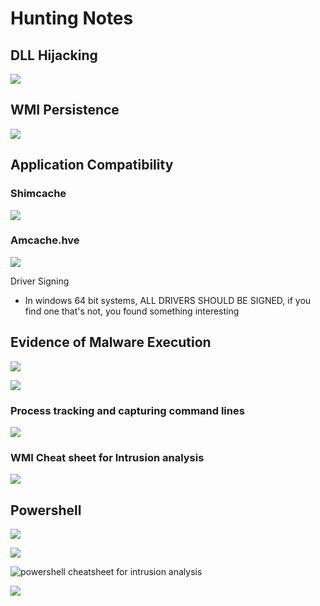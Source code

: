 # Hunting Notes

## DLL Hijacking

![](<../.gitbook/assets/image (48).png>)

## WMI Persistence

![](<../.gitbook/assets/image (80).png>)

## Application Compatibility

### Shimcache

![](<../.gitbook/assets/image (59) (1) (1).png>)

### Amcache.hve

![](<../.gitbook/assets/image (49).png>)

Driver Signing

* In windows 64 bit systems, ALL DRIVERS SHOULD BE SIGNED, if you find one that's not, you found something interesting

## Evidence of Malware Execution

![](<../.gitbook/assets/image (77).png>)

![](<../.gitbook/assets/image (57).png>)

### Process tracking and capturing command lines

![](<../.gitbook/assets/image (55).png>)

### WMI Cheat sheet for Intrusion analysis

![](<../.gitbook/assets/image (42).png>)

## Powershell

![](<../.gitbook/assets/image (90).png>)

![](<../.gitbook/assets/image (58).png>)

![powershell cheatsheet for intrusion analysis](<../.gitbook/assets/image (52).png>)

![](<../.gitbook/assets/image (41).png>)
